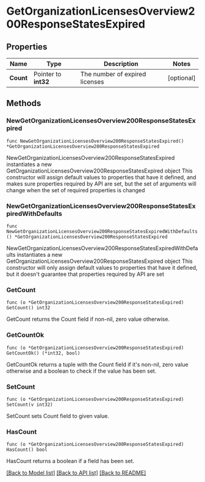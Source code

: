# GetOrganizationLicensesOverview200ResponseStatesExpired

## Properties

Name | Type | Description | Notes
------------ | ------------- | ------------- | -------------
**Count** | Pointer to **int32** | The number of expired licenses | [optional] 

## Methods

### NewGetOrganizationLicensesOverview200ResponseStatesExpired

`func NewGetOrganizationLicensesOverview200ResponseStatesExpired() *GetOrganizationLicensesOverview200ResponseStatesExpired`

NewGetOrganizationLicensesOverview200ResponseStatesExpired instantiates a new GetOrganizationLicensesOverview200ResponseStatesExpired object
This constructor will assign default values to properties that have it defined,
and makes sure properties required by API are set, but the set of arguments
will change when the set of required properties is changed

### NewGetOrganizationLicensesOverview200ResponseStatesExpiredWithDefaults

`func NewGetOrganizationLicensesOverview200ResponseStatesExpiredWithDefaults() *GetOrganizationLicensesOverview200ResponseStatesExpired`

NewGetOrganizationLicensesOverview200ResponseStatesExpiredWithDefaults instantiates a new GetOrganizationLicensesOverview200ResponseStatesExpired object
This constructor will only assign default values to properties that have it defined,
but it doesn't guarantee that properties required by API are set

### GetCount

`func (o *GetOrganizationLicensesOverview200ResponseStatesExpired) GetCount() int32`

GetCount returns the Count field if non-nil, zero value otherwise.

### GetCountOk

`func (o *GetOrganizationLicensesOverview200ResponseStatesExpired) GetCountOk() (*int32, bool)`

GetCountOk returns a tuple with the Count field if it's non-nil, zero value otherwise
and a boolean to check if the value has been set.

### SetCount

`func (o *GetOrganizationLicensesOverview200ResponseStatesExpired) SetCount(v int32)`

SetCount sets Count field to given value.

### HasCount

`func (o *GetOrganizationLicensesOverview200ResponseStatesExpired) HasCount() bool`

HasCount returns a boolean if a field has been set.


[[Back to Model list]](../README.md#documentation-for-models) [[Back to API list]](../README.md#documentation-for-api-endpoints) [[Back to README]](../README.md)


